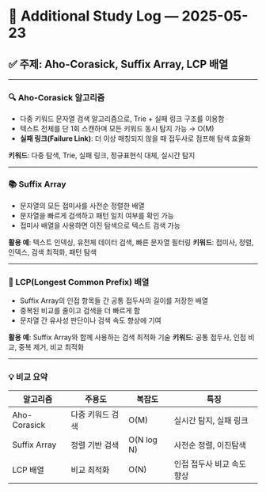 # 📘 Additional Study Log — 2025-05-23

## ✅ 주제: Aho-Corasick, Suffix Array, LCP 배열

---

### 🔍 Aho-Corasick 알고리즘
- 다중 키워드 문자열 검색 알고리즘으로, Trie + 실패 링크 구조를 이용함
- 텍스트 전체를 단 1회 스캔하며 모든 키워드 동시 탐지 가능 → O(M)
- **실패 링크(Failure Link)**: 더 이상 매칭되지 않을 때 접두사로 점프해 탐색 효율화

**키워드**: 다중 탐색, Trie, 실패 링크, 정규표현식 대체, 실시간 탐지

---

### 📚 Suffix Array
- 문자열의 모든 접미사를 사전순 정렬한 배열
- 문자열을 빠르게 검색하고 패턴 일치 여부를 확인 가능
- 접미사 배열을 사용하면 이진 탐색으로 텍스트 검색 가능

**활용 예**: 텍스트 인덱싱, 유전체 데이터 검색, 빠른 문자열 필터링
**키워드**: 접미사, 정렬, 인덱스, 검색 최적화, 패턴 탐색

---

### 📏 LCP(Longest Common Prefix) 배열
- Suffix Array의 인접 항목들 간 공통 접두사의 길이를 저장한 배열
- 중복된 비교를 줄이고 검색을 더 빠르게 함
- 문자열 간 유사성 판단이나 검색 속도 향상에 기여

**활용 예**: Suffix Array와 함께 사용하는 검색 최적화 기술
**키워드**: 공통 접두사, 인접 비교, 중복 제거, 비교 최적화

---

### 💡 비교 요약
| 알고리즘 | 주용도 | 복잡도 | 특징 |
|----------|--------|--------|------|
| Aho-Corasick | 다중 키워드 검색 | O(M) | 실시간 탐지, 실패 링크 |
| Suffix Array | 정렬 기반 검색 | O(N log N) | 사전순 정렬, 이진탐색 |
| LCP 배열 | 비교 최적화 | O(N) | 인접 접두사 비교 속도 향상 |
